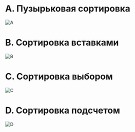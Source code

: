 # A. Пузырьковая сортировка

![A](https://github.com/user-attachments/assets/db1bd9cd-c86b-40db-b11e-47fff70fd0d2)

# B. Сортировка вставками

![B](https://github.com/user-attachments/assets/3501ef87-7019-4cb6-b244-60de2b67184b)

# C. Сортировка выбором

![C](https://github.com/user-attachments/assets/d4ae39e0-3235-44df-850f-f433f6ccfa52)

# D. Сортировка подсчетом

![D](https://github.com/user-attachments/assets/0c9ab193-a319-4b6f-a16d-b0d1ad2df56e)

